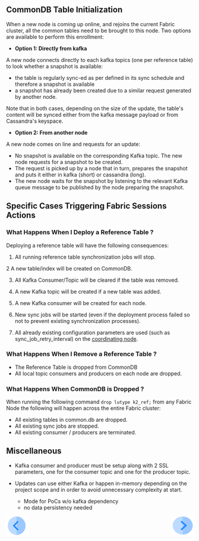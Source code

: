 

## CommonDB Table Initialization
When a new node is  coming up online, and rejoins the current Fabric cluster, all the common tables need to be brought to this node. Two options are available to perform this enrollment:

- **Option 1: Directly from kafka**

A new node connects directly to each kafka topics (one per reference table) to look whether a snapshot is available:

  -	the table is regularly sync-ed as per defined in its sync schedule and therefore a snapshot is available
  -	a snapshot has already been created due to a similar request generated by another node. 
  
  Note that in both cases, depending on the size of the update, the table's content will be synced either from the kafka message payload or from Cassandra's keyspace.


- **Option 2: From another node**

A new node comes on line and requests for an update:

  -	No snapshot is available on the corresponding Kafka topic. The new node requests for a snapshot to be created. 
  - The request is picked up by a node that in turn, prepares the snapshot and puts it either in kafka (short) or cassandra (long).
  - The new node waits for the snapshot by listening to the relevant Kafka queue message to be published by the node preparing the snapshot.


## Specific Cases Triggering Fabric Sessions Actions

### What Happens When I Deploy a Reference Table ?

Deploying a reference table will have the following consequences:
1. All running reference table synchronization jobs will stop.

2  A new table/index will be created on CommonDB.

3. All Kafka Consumer/Topic will be cleared if the table was removed.

4. A new Kafka topic will be created if a new table was added.

5. A new Kafka consumer will be created for each node.

6. New sync jobs will be started (even if the deployment process failed so not to prevent existing synchronization processes).

7. All already existing configuration parameters are used (such as sync_job_retry_interval) on the [coordinating node](/articles/20_jobs_and_batch_services/17_batch_process_flow.md#step-1-1).


### What Happens When I Remove a Reference Table ?

- The Reference Table is dropped from CommonDB
-	All local topic consumers and producers on each node are dropped.

### What Happens When CommonDB is Dropped ?
When running the following command ```drop lutype k2_ref;``` from any Fabric Node the following will happen across the entire Fabric cluster:

- All existing tables in common.db are dropped.
- All existing sync jobs are stopped.
- All existing consumer / producers are terminated.



## Miscellaneous

- Kafka consumer and producer must be setup along with 2 SSL parameters, one for the consumer topic and one for the producer topic. 

- Updates can use either Kafka or happen in-memory depending on the project scope and in order to avoid unnecessary complexity at start. 
  - Mode for PoCs w/o kafka dependency
  - no data persistency needed
   

[<img align="left" width="60" height="54" src="/articles/images/Previous.png">](/articles/22_reference%28commonDB%29_tables/05_commonDB_sync_modes_and_flow.md)

[<img align="right" width="60" height="54" src="/articles/images/Next.png">](/articles/22_reference%28commonDB%29_tables/07_fabric_commonDB_configuration.md)


   
